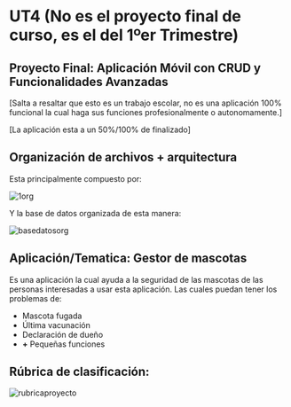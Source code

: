 # UT4 (No es el proyecto final de curso, es el del 1ºer Trimestre)
## Proyecto Final: Aplicación Móvil con CRUD y Funcionalidades Avanzadas
[Salta a resaltar que esto es un trabajo escolar, no es una aplicación 100% funcional la cual haga sus funciones profesionalmente o autonomamente.]

[La aplicación esta a un 50%/100% de finalizado]

## Organización de archivos + arquitectura

Esta principalmente compuesto por:

![1org](https://github.com/user-attachments/assets/5a0dcbfe-b72c-4ba7-8717-0f40b753f057)

Y la base de datos organizada de esta manera:

![basedatosorg](https://github.com/user-attachments/assets/d74fa4e9-1283-437b-a4f3-189efbe474ff)

## Aplicación/Tematica: Gestor de mascotas

Es una aplicación la cual ayuda a la seguridad de las mascotas de las personas interesadas a usar esta aplicación. Las cuales puedan tener los problemas de:
- Mascota fugada
- Última vacunación
- Declaración de dueño
- **+** Pequeñas funciones

## Rúbrica de clasificación:

![rubricaproyecto](https://github.com/user-attachments/assets/26465338-9909-44f8-ba76-a9474efb0494)

